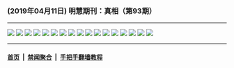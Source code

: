 ### (2019年04月11日) 明慧期刊：真相（第93期）

---

<img src="http://qikan.minghui.org/mhqkpage/qikanimage/2019/04/10/zx93-dl-read-online1.png"/> 

<img src="http://qikan.minghui.org/mhqkpage/qikanimage/2019/04/10/zx93-dl-read-online2.png"/> 

<img src="http://qikan.minghui.org/mhqkpage/qikanimage/2019/04/10/zx93-dl-read-online3.png"/> 

<img src="http://qikan.minghui.org/mhqkpage/qikanimage/2019/04/10/zx93-dl-read-online4.png"/> 

<img src="http://qikan.minghui.org/mhqkpage/qikanimage/2019/04/10/zx93-dl-read-online5.png"/> 

<img src="http://qikan.minghui.org/mhqkpage/qikanimage/2019/04/10/zx93-dl-read-online6.png"/> 

<img src="http://qikan.minghui.org/mhqkpage/qikanimage/2019/04/10/zx93-dl-read-online7.png"/> 

<img src="http://qikan.minghui.org/mhqkpage/qikanimage/2019/04/10/zx93-dl-read-online8.png"/> 

<img src="http://qikan.minghui.org/mhqkpage/qikanimage/2019/04/10/zx93-dl-read-online9.png"/> 

<img src="http://qikan.minghui.org/mhqkpage/qikanimage/2019/04/10/zx93-dl-read-online10.png"/> 

<img src="http://qikan.minghui.org/mhqkpage/qikanimage/2019/04/10/zx93-dl-read-online11.png"/> 

<img src="http://qikan.minghui.org/mhqkpage/qikanimage/2019/04/10/zx93-dl-read-online12.png"/> 

<img src="http://qikan.minghui.org/mhqkpage/qikanimage/2019/04/10/zx93-dl-read-online13.png"/> 

<img src="http://qikan.minghui.org/mhqkpage/qikanimage/2019/04/10/zx93-dl-read-online14.png"/> 

<img src="http://qikan.minghui.org/mhqkpage/qikanimage/2019/04/10/zx93-dl-read-online15.png"/> 

<img src="http://qikan.minghui.org/mhqkpage/qikanimage/2019/04/10/zx93-dl-read-online16.png"/> 

<img src="http://qikan.minghui.org/mhqkpage/qikanimage/2019/04/10/zx93-dl-read-online17.png"/> 



---

#### [首页](../../../..) &nbsp;|&nbsp; [禁闻聚合](https://github.com/gfw-breaker/banned-news) &nbsp;|&nbsp; [手把手翻墙教程](https://github.com/gfw-breaker/guides) 